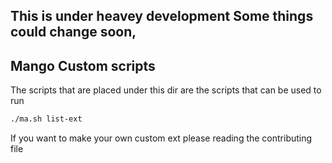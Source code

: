 ## This is under heavey development Some things could change soon, 

## Mango Custom scripts

The scripts that are placed under this dir are the scripts that can be used to run 

```bash
./ma.sh list-ext
```

If you want to make your own custom ext please reading the contributing file  

